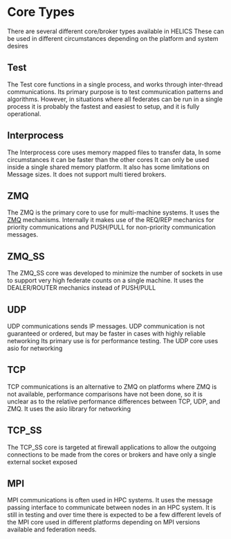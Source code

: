 # Core Types

There are several different core/broker types available in HELICS
These can be used in different circumstances depending on the platform and system desires

## Test

The Test core functions in a single process, and works through inter-thread communications.
Its primary purpose is to test communication patterns and algorithms. However, in situations
where all federates can be run in a single process it is probably the fastest and easiest to setup, and it is fully operational.

## Interprocess

The Interprocess core uses memory mapped files to transfer data, In some circumstances it can be faster than the other cores
It can only be used inside a single shared memory platform. It also has some limitations on Message sizes. It does not support
multi tiered brokers.

## ZMQ

The ZMQ is the primary core to use for multi-machine systems. It uses the
[ZMQ](https://zeromq.org) mechanisms. Internally it makes use of the REQ/REP mechanics for priority
communications and PUSH/PULL for non-priority communication messages.

## ZMQ_SS

The ZMQ_SS core was developed to minimize the number of sockets in use to support very high federate counts on a single machine. It uses the DEALER/ROUTER mechanics instead of PUSH/PULL

## UDP

UDP communications sends IP messages. UDP communication is not guaranteed or ordered, but may be faster in cases with highly reliable networking
Its primary use is for performance testing. The UDP core uses asio for networking

## TCP

TCP communications is an alternative to ZMQ on platforms where ZMQ is not available, performance comparisons have not been done, so it is unclear as to the relative performance differences
between TCP, UDP, and ZMQ. It uses the asio library for networking

## TCP_SS

The TCP_SS core is targeted at firewall applications to allow the outgoing connections to be made from the cores or brokers and have only a single external socket exposed

## MPI

MPI communications is often used in HPC systems. It uses the message passing interface to communicate between nodes in an
HPC system. It is still in testing and over time there is expected to be a few
different levels of the MPI core used in different platforms depending on MPI versions available and federation needs.
